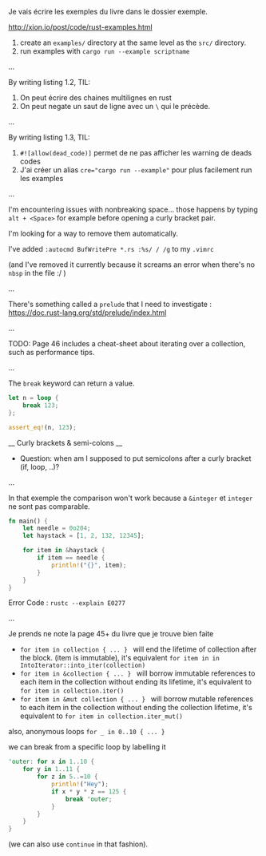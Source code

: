 Je vais écrire les exemples du livre dans le dossier exemple.

http://xion.io/post/code/rust-examples.html

1. create an `examples/` directory at the same level as the `src/` directory.
2. run examples with `cargo run --example scriptname`

...

By writing listing 1.2, TIL:
1. On peut écrire des chaines multilignes en rust 
2. On peut negate un saut de ligne avec un `\` qui le précède.

...

By writing listing 1.3, TIL:
1. `#![allow(dead_code)]` permet de ne pas afficher les warning de deads codes
2. J'ai créer un alias `cre="cargo run --example"` pour plus facilement run les examples

...

I'm encountering issues with nonbreaking space... those happens by typing `alt + <Space>` for example before opening a curly bracket pair.

I'm looking for a way to remove them automatically.

I've added `:autocmd BufWritePre *.rs :%s/ / /g` to my `.vimrc`

(and I've removed it currently because it screams an error when there's no `nbsp` in the file :/ )

...

There's something called a `prelude` that I need to investigate : https://doc.rust-lang.org/std/prelude/index.html

...

TODO: Page 46 includes a cheat-sheet about iterating over a collection, such as performance tips.

...

The `break` keyword can return a value.
```rust
let n = loop {
	break 123;
};

assert_eq!(n, 123);
```
__ Curly brackets & semi-colons __
- Question: when am I supposed to put semicolons after a curly bracket (if, loop, ..)?

...

In that exemple the comparison won't work because a `&integer` et `integer` ne sont pas comparable.
```rust
fn main() {
    let needle = 0o204;
    let haystack = [1, 2, 132, 12345];

    for item in &haystack {
        if item == needle {
            println!("{}", item);
        }
    }
}
```
Error Code : `rustc --explain E0277`

... 

Je prends ne note la page 45+ du livre que je trouve bien faite

- `for item in collection { ... } ` will end the lifetime  of collection after the block. (item is immutable), it's equivalent `for item in in IntoIterator::into_iter(collection)`
- `for item in &collection { ... } ` will borrow immutable references to each item in the collection without ending its lifetime, it's equivalent to `for item in collection.iter()`
- `for item in &mut collection { ... } ` will borrow mutable references to each item in the collection without ending the collection lifetime, it's equivalent to `for item in collection.iter_mut()`

also, anonymous loops 
`for _ in 0..10 { ... }`

we can break from a specific loop by labelling it 
```rust
'outer: for x in 1..10 {
    for y in 1..11 {
        for z in 5..=10 {
            println!("Hey");
            if x * y * z == 125 {
                break 'outer;
            }
        }
    }
}
```

(we can also use `continue` in that fashion).



